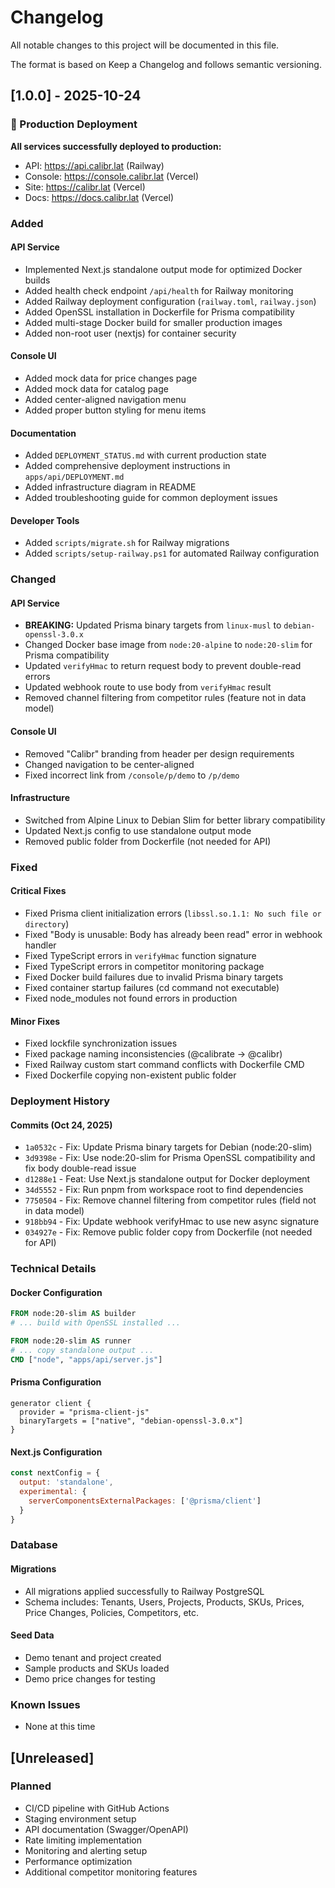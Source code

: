 # Changelog

All notable changes to this project will be documented in this file.

The format is based on Keep a Changelog and follows semantic versioning.

## [1.0.0] - 2025-10-24

### 🚀 Production Deployment

**All services successfully deployed to production:**
- API: https://api.calibr.lat (Railway)
- Console: https://console.calibr.lat (Vercel)
- Site: https://calibr.lat (Vercel)
- Docs: https://docs.calibr.lat (Vercel)

### Added

#### API Service
- Implemented Next.js standalone output mode for optimized Docker builds
- Added health check endpoint `/api/health` for Railway monitoring
- Added Railway deployment configuration (`railway.toml`, `railway.json`)
- Added OpenSSL installation in Dockerfile for Prisma compatibility
- Added multi-stage Docker build for smaller production images
- Added non-root user (nextjs) for container security

#### Console UI
- Added mock data for price changes page
- Added mock data for catalog page
- Added center-aligned navigation menu
- Added proper button styling for menu items

#### Documentation
- Added `DEPLOYMENT_STATUS.md` with current production state
- Added comprehensive deployment instructions in `apps/api/DEPLOYMENT.md`
- Added infrastructure diagram in README
- Added troubleshooting guide for common deployment issues

#### Developer Tools
- Added `scripts/migrate.sh` for Railway migrations
- Added `scripts/setup-railway.ps1` for automated Railway configuration

### Changed

#### API Service
- **BREAKING:** Updated Prisma binary targets from `linux-musl` to `debian-openssl-3.0.x`
- Changed Docker base image from `node:20-alpine` to `node:20-slim` for Prisma compatibility
- Updated `verifyHmac` to return request body to prevent double-read errors
- Updated webhook route to use body from `verifyHmac` result
- Removed channel filtering from competitor rules (feature not in data model)

#### Console UI
- Removed "Calibr" branding from header per design requirements
- Changed navigation to be center-aligned
- Fixed incorrect link from `/console/p/demo` to `/p/demo`

#### Infrastructure
- Switched from Alpine Linux to Debian Slim for better library compatibility
- Updated Next.js config to use standalone output mode
- Removed public folder from Dockerfile (not needed for API)

### Fixed

#### Critical Fixes
- Fixed Prisma client initialization errors (`libssl.so.1.1: No such file or directory`)
- Fixed "Body is unusable: Body has already been read" error in webhook handler
- Fixed TypeScript errors in `verifyHmac` function signature
- Fixed TypeScript errors in competitor monitoring package
- Fixed Docker build failures due to invalid Prisma binary targets
- Fixed container startup failures (cd command not executable)
- Fixed node_modules not found errors in production

#### Minor Fixes
- Fixed lockfile synchronization issues
- Fixed package naming inconsistencies (@calibrate → @calibr)
- Fixed Railway custom start command conflicts with Dockerfile CMD
- Fixed Dockerfile copying non-existent public folder

### Deployment History

#### Commits (Oct 24, 2025)
- `1a0532c` - Fix: Update Prisma binary targets for Debian (node:20-slim)
- `3d9398e` - Fix: Use node:20-slim for Prisma OpenSSL compatibility and fix body double-read issue
- `d1288e1` - Feat: Use Next.js standalone output for Docker deployment
- `34d5552` - Fix: Run pnpm from workspace root to find dependencies
- `7750504` - Fix: Remove channel filtering from competitor rules (field not in data model)
- `918bb94` - Fix: Update webhook verifyHmac to use new async signature
- `034927e` - Fix: Remove public folder copy from Dockerfile (not needed for API)

### Technical Details

#### Docker Configuration
```dockerfile
FROM node:20-slim AS builder
# ... build with OpenSSL installed ...

FROM node:20-slim AS runner
# ... copy standalone output ...
CMD ["node", "apps/api/server.js"]
```

#### Prisma Configuration
```prisma
generator client {
  provider = "prisma-client-js"
  binaryTargets = ["native", "debian-openssl-3.0.x"]
}
```

#### Next.js Configuration
```javascript
const nextConfig = {
  output: 'standalone',
  experimental: {
    serverComponentsExternalPackages: ['@prisma/client']
  }
}
```

### Database

#### Migrations
- All migrations applied successfully to Railway PostgreSQL
- Schema includes: Tenants, Users, Projects, Products, SKUs, Prices, Price Changes, Policies, Competitors, etc.

#### Seed Data
- Demo tenant and project created
- Sample products and SKUs loaded
- Demo price changes for testing

### Known Issues
- None at this time

## [Unreleased]

### Planned
- CI/CD pipeline with GitHub Actions
- Staging environment setup
- API documentation (Swagger/OpenAPI)
- Rate limiting implementation
- Monitoring and alerting setup
- Performance optimization
- Additional competitor monitoring features


